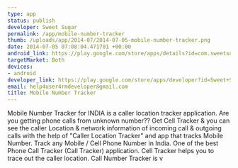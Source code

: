 ```yaml
--- 
type: app
status: publish
developer: Sweet Sugar
permalink: /app/mobile-number-tracker
thumb: /uploads/app/2014-07/2014-07-05-mobile-number-tracker.png
date: 2014-07-05 07:08:04.471701 +00:00
android_link: https://play.google.com/store/apps/details?id=com.sweetsugar.calltracker
targetMarket: Both
devices: 
- android
developer_link: https://play.google.com/store/apps/developer?id=Sweet+Sugar
email: help4user4rmdeveloper@gmail.com
title: Mobile Number Tracker
---
```


Mobile Number Tracker for INDIA is a caller location tracker application.
Are you getting phone calls from unknown number?? Get Cell Tracker & you can see the caller Location & network information of incoming call & outgoing calls with the help of "Caller Location Tracker" and app that tracks Mobile Number.
Track any Mobile / Cell Phone Number in India. One of the best Phone Call Tracker (Call Tracker) application.
Cell Tracker helps you to trace out the caller location. Call Number Tracker is v
